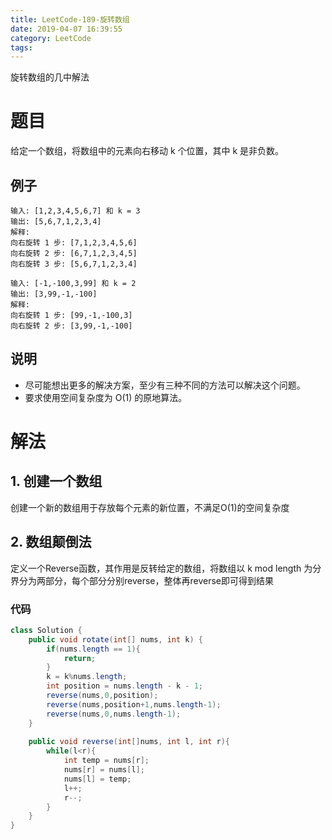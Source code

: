 ```yaml
---
title: LeetCode-189-旋转数组
date: 2019-04-07 16:39:55
category: LeetCode
tags:
---
```

旋转数组的几中解法
<!-- more -->

# 题目

给定一个数组，将数组中的元素向右移动 k 个位置，其中 k 是非负数。

## 例子

```plain
输入: [1,2,3,4,5,6,7] 和 k = 3
输出: [5,6,7,1,2,3,4]
解释:
向右旋转 1 步: [7,1,2,3,4,5,6]
向右旋转 2 步: [6,7,1,2,3,4,5]
向右旋转 3 步: [5,6,7,1,2,3,4]
```

```plain
输入: [-1,-100,3,99] 和 k = 2
输出: [3,99,-1,-100]
解释: 
向右旋转 1 步: [99,-1,-100,3]
向右旋转 2 步: [3,99,-1,-100]
```

## 说明

- 尽可能想出更多的解决方案，至少有三种不同的方法可以解决这个问题。
- 要求使用空间复杂度为 O(1) 的原地算法。

# 解法

## 1. 创建一个数组

创建一个新的数组用于存放每个元素的新位置，不满足O(1)的空间复杂度

## 2. 数组颠倒法

定义一个Reverse函数，其作用是反转给定的数组，将数组以 k mod length 为分界分为两部分，每个部分分别reverse，整体再reverse即可得到结果

### 代码

```java
class Solution {
    public void rotate(int[] nums, int k) {
        if(nums.length == 1){
            return;
        }
        k = k%nums.length;
        int position = nums.length - k - 1;
        reverse(nums,0,position);
        reverse(nums,position+1,nums.length-1);
        reverse(nums,0,nums.length-1);
    }
    
    public void reverse(int[]nums, int l, int r){
        while(l<r){
            int temp = nums[r];
            nums[r] = nums[l];
            nums[l] = temp;
            l++;
            r--;
        }
    }
}
```


